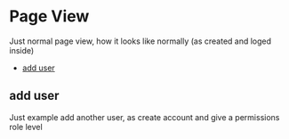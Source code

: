 # Page View 

Just normal page view, how it looks like normally (as created and loged inside)

  * [add user](#add-user)

## add user

Just example add another user, as create account and give a permissions role level
